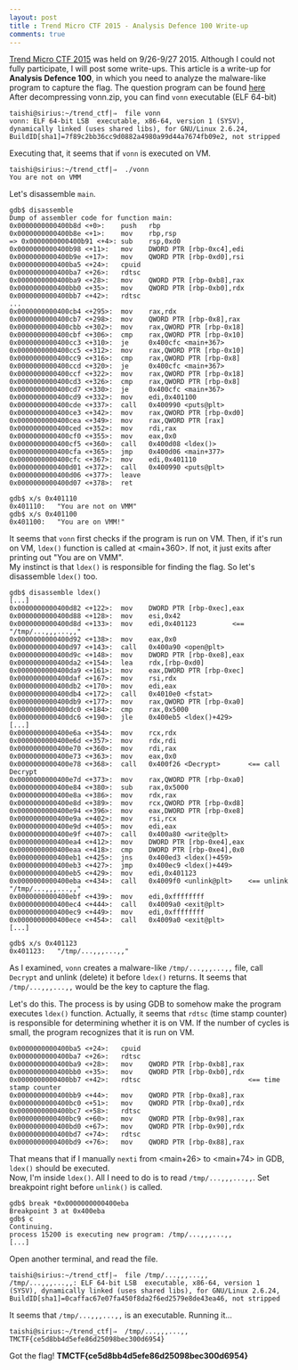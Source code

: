```yaml
---
layout: post
title : Trend Micro CTF 2015 - Analysis Defence 100 Write-up
comments: true
---
```


[Trend Micro CTF 2015](http://www.trendmicro.co.jp/jp/sp/ctf2015_en/index.html) was held on 9/26-9/27 2015. Although I could not fully participate, I will post some write-ups. This article is a write-up for __Analysis Defence 100__, in which you need to analyze the malware-like program to capture the flag. The question program can be found [here](https://www.dropbox.com/s/n3tfamtxwuobpte/vonn.zip?dl=0)  
After decompressing vonn.zip, you can find `vonn` executable (ELF 64-bit)  

```
taishi@sirius:~/trend_ctf|⇒  file vonn 
vonn: ELF 64-bit LSB  executable, x86-64, version 1 (SYSV), dynamically linked (uses shared libs), for GNU/Linux 2.6.24, BuildID[sha1]=7f89c2bb36cc9d0882a4980a99d44a7674fb09e2, not stripped
```

Executing that, it seems that if `vonn` is executed on VM.  

```
taishi@sirius:~/trend_ctf|⇒  ./vonn 
You are not on VMM
```

Let's disassemble `main`.  

```
gdb$ disassemble
Dump of assembler code for function main:
0x0000000000400b8d <+0>:	push   rbp
0x0000000000400b8e <+1>:	mov    rbp,rsp
=> 0x0000000000400b91 <+4>:	sub    rsp,0xd0
0x0000000000400b98 <+11>:	mov    DWORD PTR [rbp-0xc4],edi
0x0000000000400b9e <+17>:	mov    QWORD PTR [rbp-0xd0],rsi
0x0000000000400ba5 <+24>:	cpuid
0x0000000000400ba7 <+26>:	rdtsc  
0x0000000000400ba9 <+28>:	mov    QWORD PTR [rbp-0xb8],rax
0x0000000000400bb0 <+35>:	mov    QWORD PTR [rbp-0xb0],rdx
0x0000000000400bb7 <+42>:	rdtsc  
...
0x0000000000400cb4 <+295>:	mov    rax,rdx
0x0000000000400cb7 <+298>:	mov    QWORD PTR [rbp-0x8],rax
0x0000000000400cbb <+302>:	mov    rax,QWORD PTR [rbp-0x18]
0x0000000000400cbf <+306>:	cmp    rax,QWORD PTR [rbp-0x10]
0x0000000000400cc3 <+310>:	je     0x400cfc <main+367>
0x0000000000400cc5 <+312>:	mov    rax,QWORD PTR [rbp-0x10]
0x0000000000400cc9 <+316>:	cmp    rax,QWORD PTR [rbp-0x8]
0x0000000000400ccd <+320>:	je     0x400cfc <main+367>
0x0000000000400ccf <+322>:	mov    rax,QWORD PTR [rbp-0x18]
0x0000000000400cd3 <+326>:	cmp    rax,QWORD PTR [rbp-0x8]
0x0000000000400cd7 <+330>:	je     0x400cfc <main+367>
0x0000000000400cd9 <+332>:	mov    edi,0x401100
0x0000000000400cde <+337>:	call   0x400990 <puts@plt>
0x0000000000400ce3 <+342>:	mov    rax,QWORD PTR [rbp-0xd0]
0x0000000000400cea <+349>:	mov    rax,QWORD PTR [rax]
0x0000000000400ced <+352>:	mov    rdi,rax
0x0000000000400cf0 <+355>:	mov    eax,0x0
0x0000000000400cf5 <+360>:	call   0x400d08 <ldex()>
0x0000000000400cfa <+365>:	jmp    0x400d06 <main+377>
0x0000000000400cfc <+367>:	mov    edi,0x401110
0x0000000000400d01 <+372>:	call   0x400990 <puts@plt>
0x0000000000400d06 <+377>:	leave  
0x0000000000400d07 <+378>:	ret
```

```
gdb$ x/s 0x401110
0x401110:	"You are not on VMM"
gdb$ x/s 0x401100
0x401100:	"You are on VMM!"
```

It seems that `vonn` first checks if the program is run on VM. Then, if it's run on VM, `ldex()` function is called at \<main+360\>. If not, it just exits after printing out "You are on VMM".  
My instinct is that `ldex()` is responsible for finding the flag. So let's disassemble `ldex()` too.

```
gdb$ disassemble ldex()
[...]
0x0000000000400d82 <+122>:	mov    DWORD PTR [rbp-0xec],eax
0x0000000000400d88 <+128>:	mov    esi,0x42
0x0000000000400d8d <+133>:	mov    edi,0x401123			<== "/tmp/...,,,...,,"
0x0000000000400d92 <+138>:	mov    eax,0x0
0x0000000000400d97 <+143>:	call   0x400a90 <open@plt>
0x0000000000400d9c <+148>:	mov    DWORD PTR [rbp-0xe8],eax
0x0000000000400da2 <+154>:	lea    rdx,[rbp-0xd0]
0x0000000000400da9 <+161>:	mov    eax,DWORD PTR [rbp-0xec]
0x0000000000400daf <+167>:	mov    rsi,rdx
0x0000000000400db2 <+170>:	mov    edi,eax
0x0000000000400db4 <+172>:	call   0x4010e0 <fstat>
0x0000000000400db9 <+177>:	mov    rax,QWORD PTR [rbp-0xa0]
0x0000000000400dc0 <+184>:	cmp    rax,0x5000
0x0000000000400dc6 <+190>:	jle    0x400eb5 <ldex()+429>
[...]
0x0000000000400e6a <+354>:	mov    rcx,rdx
0x0000000000400e6d <+357>:	mov    rdx,rdi
0x0000000000400e70 <+360>:	mov    rdi,rax
0x0000000000400e73 <+363>:	mov    eax,0x0
0x0000000000400e78 <+368>:	call   0x400f26 <Decrypt>		<== call Decrypt
0x0000000000400e7d <+373>:	mov    rax,QWORD PTR [rbp-0xa0]
0x0000000000400e84 <+380>:	sub    rax,0x5000
0x0000000000400e8a <+386>:	mov    rdx,rax
0x0000000000400e8d <+389>:	mov    rcx,QWORD PTR [rbp-0xd8]
0x0000000000400e94 <+396>:	mov    eax,DWORD PTR [rbp-0xe8]
0x0000000000400e9a <+402>:	mov    rsi,rcx
0x0000000000400e9d <+405>:	mov    edi,eax
0x0000000000400e9f <+407>:	call   0x400a80 <write@plt>
0x0000000000400ea4 <+412>:	mov    DWORD PTR [rbp-0xe4],eax
0x0000000000400eaa <+418>:	cmp    DWORD PTR [rbp-0xe4],0x0
0x0000000000400eb1 <+425>:	jns    0x400ed3 <ldex()+459>
0x0000000000400eb3 <+427>:	jmp    0x400ec9 <ldex()+449>
0x0000000000400eb5 <+429>:	mov    edi,0x401123
0x0000000000400eba <+434>:	call   0x4009f0 <unlink@plt>	<== unlink "/tmp/...,,,...,,"
0x0000000000400ebf <+439>:	mov    edi,0xffffffff
0x0000000000400ec4 <+444>:	call   0x4009a0 <exit@plt>
0x0000000000400ec9 <+449>:	mov    edi,0xffffffff
0x0000000000400ece <+454>:	call   0x4009a0 <exit@plt>
[...]
```

```
gdb$ x/s 0x401123
0x401123:	"/tmp/...,,,...,,"
```

As I examined, `vonn` creates a malware-like `/tmp/...,,,...,,` file, call `Decrypt` and unlink (delete) it before `ldex()` returns. It seems that `/tmp/...,,,...,,` would be the key to capture the flag.

Let's do this. The process is by using GDB to somehow make the program executes `ldex()` function. Actually, it seems that `rdtsc` (time stamp counter) is responsible for determining whether it is on VM. If the number of cycles is small, the program recognizes that it is run on VM.  

```
0x0000000000400ba5 <+24>:	cpuid  
0x0000000000400ba7 <+26>:	rdtsc  
0x0000000000400ba9 <+28>:	mov    QWORD PTR [rbp-0xb8],rax
0x0000000000400bb0 <+35>:	mov    QWORD PTR [rbp-0xb0],rdx
0x0000000000400bb7 <+42>:	rdtsc							<== time stamp counter
0x0000000000400bb9 <+44>:	mov    QWORD PTR [rbp-0xa8],rax
0x0000000000400bc0 <+51>:	mov    QWORD PTR [rbp-0xa0],rdx
0x0000000000400bc7 <+58>:	rdtsc  
0x0000000000400bc9 <+60>:	mov    QWORD PTR [rbp-0x98],rax
0x0000000000400bd0 <+67>:	mov    QWORD PTR [rbp-0x90],rdx
0x0000000000400bd7 <+74>:	rdtsc  
0x0000000000400bd9 <+76>:	mov    QWORD PTR [rbp-0x88],rax
```

That means that if I manually `nexti` from \<main+26\> to \<main+74\> in GDB, `ldex()` should be executed.  
Now, I'm inside `ldex()`. All I need to do is to read `/tmp/...,,,...,,`. Set breakpoint right before `unlink()` is called.  

```
gdb$ break *0x0000000000400eba
Breakpoint 3 at 0x400eba
gdb$ c
Continuing.
process 15200 is executing new program: /tmp/...,,,...,,
[...]
```

Open another terminal, and read the file. 

```
taishi@sirius:~/trend_ctf|⇒  file /tmp/...,,,...,, 
/tmp/...,,,...,,: ELF 64-bit LSB  executable, x86-64, version 1 (SYSV), dynamically linked (uses shared libs), for GNU/Linux 2.6.24, BuildID[sha1]=0caffac67e07fa450f8da2f6ed2579e8de43ea46, not stripped
```

It seems that `/tmp/...,,,...,,` is an executable. Running it...  

```
taishi@sirius:~/trend_ctf|⇒  /tmp/...,,,...,, 
TMCTF{ce5d8bb4d5efe86d25098bec300d6954}
```

Got the flag! __TMCTF{ce5d8bb4d5efe86d25098bec300d6954}__  
